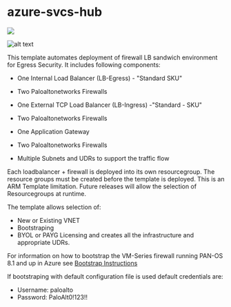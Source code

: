 # azure-svcs-hub

[<img src="http://azuredeploy.net/deploybutton.png"/>](https://portal.azure.com/#create/Microsoft.Template/uri/https%3A%2F%2Fraw.githubusercontent.com%2Fjharris10%2Fazure-svcs-hub%2Fmaster%2FIgniteDeploy.json?token=AZoiWUdo2qPkcTjMXpY8_KOkrP2aBqp_ks5ahJwcwA%3D%3D)

![alt text](https://raw.githubusercontent.com/jharris10/azure-svcs-hub/blob/master/documentation/template-structure.png)


This template automates deployment of firewall LB sandwich environment for Egress Security.
It includes following components:

- One Internal Load Balancer (LB-Egress) - "Standard SKU"
- Two Paloaltonetworks Firewalls
  
- One External TCP Load Balancer (LB-Ingress) -"Standard - SKU"
- Two Paloaltonetworks Firewalls
  
- One Application Gateway
- Two Paloaltonetworks Firewalls
  
- Multiple Subnets and UDRs to support the traffic flow

Each loadbalancer + firewall is deployed into its own resourcegroup.
The resource groups must be created before the template is deployed.  This is an ARM
Template limitation. Future releases will allow the selection of Resourcegroups at runtime.

 The template allows selection of:
 - New or Existing VNET
 - Bootstraping
 - BYOL or PAYG Licensing
 and creates all the infrastructure and appropriate UDRs.

 For information on how to bootstrap the VM-Series firewall running PAN-OS 8.1 and up in Azure see [Bootstrap Instructions](https://www.paloaltonetworks.com/documentation/81/virtualization/virtualization/bootstrap-the-vm-series-firewall/bootstrap-the-vm-series-firewall-in-azure#idd51f75b8-e579-44d6-a809-2fafcfe4b3b6)

 
 If bootstraping with default configuration file is used default credentials are:
 - Username: paloalto
 - Password: PaloAlt0!123!!
